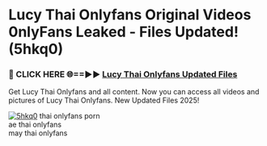 # Lucy Thai Onlyfans Original Videos 0nlyFans Leaked - Files Updated! (5hkq0)

<h3>🔴 CLICK HERE 🌐==►► <a href="https://tinyurl.com/brd5kh86" rel="nofollow">Lucy Thai Onlyfans Updated Files</a></h3>

Get Lucy Thai Onlyfans and all content. Now you can access all videos and pictures of Lucy Thai Onlyfans. New Updated Files 2025!

[![5hkq0](https://i.imgur.com/K7sEzmb.gif)](https://tinyurl.com/brd5kh86)
thai onlyfans porn<br>
ae thai onlyfans<br>
may thai onlyfans